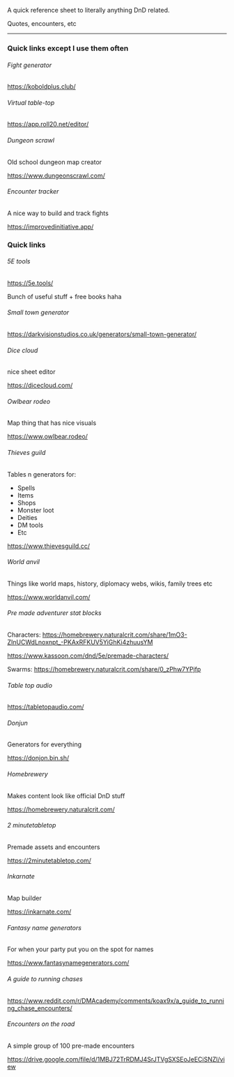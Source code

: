A quick reference sheet to literally anything DnD related.

Quotes, encounters, etc

---

### Quick links except I use them often

###### Fight generator
https://koboldplus.club/

###### Virtual table-top

https://app.roll20.net/editor/

###### Dungeon scrawl

Old school dungeon map creator

https://www.dungeonscrawl.com/

###### Encounter tracker

A nice way to build and track fights

https://improvedinitiative.app/

### Quick links

###### 5E tools

https://5e.tools/

Bunch of useful stuff + free books haha

###### Small town generator
https://darkvisionstudios.co.uk/generators/small-town-generator/

###### Dice cloud
nice sheet editor

https://dicecloud.com/

###### Owlbear rodeo

Map thing that has nice visuals

https://www.owlbear.rodeo/

###### Thieves guild

Tables n generators for:
- Spells
- Items
- Shops
- Monster loot
- Deities
- DM tools
- Etc

https://www.thievesguild.cc/

###### World anvil

Things like world maps, history, diplomacy webs, wikis, family trees etc

https://www.worldanvil.com/

###### Pre made adventurer stat blocks

Characters:
https://homebrewery.naturalcrit.com/share/1mO3-ZInUCWdLnoxnpt_-PKAxRFKUV5YiGhKi4zhuusYM

https://www.kassoon.com/dnd/5e/premade-characters/

Swarms:
https://homebrewery.naturalcrit.com/share/0_zPhw7YPjfp

###### Table top audio

https://tabletopaudio.com/

###### Donjun

Generators for everything

https://donjon.bin.sh/

###### Homebrewery

Makes content look like official DnD stuff

https://homebrewery.naturalcrit.com/

###### 2 minutetabletop

Premade assets and encounters

https://2minutetabletop.com/

###### Inkarnate

Map builder

https://inkarnate.com/

###### Fantasy name generators

For when your party put you on the spot for names

https://www.fantasynamegenerators.com/

###### A guide to running chases

https://www.reddit.com/r/DMAcademy/comments/koax9x/a_guide_to_running_chase_encounters/


###### Encounters on the road

A simple group of 100 pre-made encounters

https://drive.google.com/file/d/1MBJ72TrRDMJ4SrJTVgSXSEoJeECiSNZl/view
